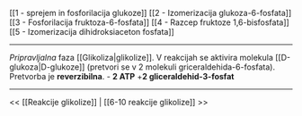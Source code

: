 [[1 - sprejem in fosforilacija glukoze]]
[[2 - Izomerizacija glukoza-6-fosfata]]
[[3 - Fosforilacija fruktoza-6-fosfata]]
[[4 - Razcep fruktoze 1,6-bisfosfata]]
[[5 - Izomerizacija dihidroksiaceton fosfata]]

---

*Pripravljalna* faza [[Glikoliza|glikolize]]. V reakcijah se aktivira molekula [[D-glukoza|D-glukoze]] (pretvori se v 2 molekuli griceraldehida-6-fosfata). Pretvorba je **reverzibilna**.
\- **2 ATP**
\+**2 gliceraldehid-3-fosfat**

---

<< [[Reakcije glikolize]] | [[6-10 reakcije glikolize]] >>